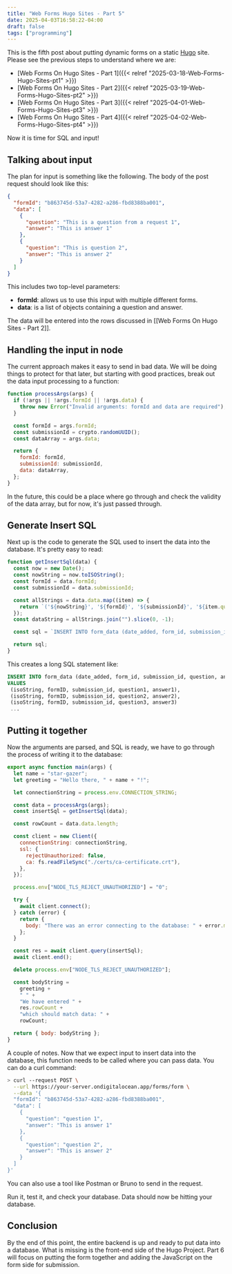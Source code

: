 ```yaml
---
title: "Web Forms Hugo Sites - Part 5"
date: 2025-04-03T16:58:22-04:00
draft: false
tags: ["programming"]
---
```


This is the fifth post about putting dynamic forms on a static [Hugo](https://gohugo.io) site. Please see the previous steps to understand where we are:

- [Web Forms On Hugo Sites - Part 1]({{< relref "2025-03-18-Web-Forms-Hugo-Sites-pt1" >}})
- [Web Forms On Hugo Sites - Part 2]({{< relref "2025-03-19-Web-Forms-Hugo-Sites-pt2" >}})
- [Web Forms On Hugo Sites - Part 3]({{< relref "2025-04-01-Web-Forms-Hugo-Sites-pt3" >}})
- [Web Forms On Hugo Sites - Part 4]({{< relref "2025-04-02-Web-Forms-Hugo-Sites-pt4" >}})

Now it is time for SQL and input!

## Talking about input

The plan for input is something like the following. The body of the post request should look like this:

```json
{
  "formId": "b863745d-53a7-4282-a286-fbd8388ba001",
  "data": [
    {
      "question": "This is a question from a request 1",
      "answer": "This is answer 1"
    },
    {
      "question": "This is question 2",
      "answer": "This is answer 2"
    }
  ]
}
```

This includes two top-level parameters:

- **formId**: allows us to use this input with multiple different forms.
- **data**: is a list of objects containing a question and answer.

The data will be entered into the rows discussed in [[Web Forms On Hugo Sites - Part 2]].

## Handling the input in node

The current approach makes it easy to send in bad data. We will be doing things to protect for that later, but starting with good practices, break out the data input processing to a function:

```javascript
function processArgs(args) {
  if (!args || !args.formId || !args.data) {
    throw new Error("Invalid arguments: formId and data are required");
  }

  const formId = args.formId;
  const submissionId = crypto.randomUUID();
  const dataArray = args.data;

  return {
    formId: formId,
    submissionId: submissionId,
    data: dataArray,
  };
}
```

In the future, this could be a place where go through and check the validity of the data array, but for now, it's just passed through.

## Generate Insert SQL

Next up is the code to generate the SQL used to insert the data into the database. It's pretty easy to read:

```javascript
function getInsertSql(data) {
  const now = new Date();
  const nowString = now.toISOString();
  const formId = data.formId;
  const submissionId = data.submissionId;

  const allStrings = data.data.map((item) => {
    return `('${nowString}', '${formId}', '${submissionId}', '${item.question}', '${item.answer}'),`;
  });
  const dataString = allStrings.join("").slice(0, -1);

  const sql = `INSERT INTO form_data (date_added, form_id, submission_id, question, answer) VALUES ${dataString};`;

  return sql;
}
```

This creates a long SQL statement like:

```sql
INSERT INTO form_data (date_added, form_id, submission_id, question, answer)
VALUES
 (isoString, formID, submission_id, question1, answer1),
 (isoString, formID, submission_id, question2, answer2),
 (isoString, formID, submission_id, question3, answer3)
 ...
```

## Putting it together

Now the arguments are parsed, and SQL is ready, we have to go through the process of writing it to the database:

```javascript
export async function main(args) {
  let name = "star-gazer";
  let greeting = "Hello there, " + name + "!";

  let connectionString = process.env.CONNECTION_STRING;

  const data = processArgs(args);
  const insertSql = getInsertSql(data);

  const rowCount = data.data.length;

  const client = new Client({
    connectionString: connectionString,
    ssl: {
      rejectUnauthorized: false,
      ca: fs.readFileSync("./certs/ca-certificate.crt"),
    },
  });

  process.env["NODE_TLS_REJECT_UNAUTHORIZED"] = "0";

  try {
    await client.connect();
  } catch (error) {
    return {
      body: "There was an error connecting to the database: " + error.message,
    };
  }

  const res = await client.query(insertSql);
  await client.end();

  delete process.env["NODE_TLS_REJECT_UNAUTHORIZED"];

  const bodyString =
    greeting +
    " " +
    "We have entered " +
    res.rowCount +
    "which should match data: " +
    rowCount;

  return { body: bodyString };
}
```

A couple of notes. Now that we expect input to insert data into the database, this function needs to be called where you can pass data. You can do a curl command:

```sh
> curl --request POST \
  --url https://your-server.ondigitalocean.app/forms/form \
  --data '{
  "formId": "b863745d-53a7-4282-a286-fbd8388ba001",
  "data": [
    {
      "question": "question 1",
      "answer": "This is answer 1"
    },
    {
      "question": "question 2",
      "answer": "This is answer 2"
    }
  ]
}'
```

You can also use a tool like Postman or Bruno to send in the request.

Run it, test it, and check your database. Data should now be hitting your database.

## Conclusion

By the end of this point, the entire backend is up and ready to put data into a database. What is missing is the front-end side of the Hugo Project. Part 6 will focus on putting the form together and adding the JavaScript on the form side for submission.
